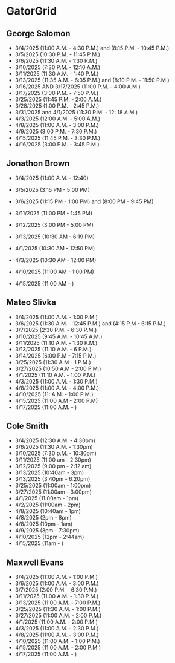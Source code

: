 # GatorGrid

## George Salomon
- 3/4/2025 (11:00 A.M. - 4:30 P.M.) and (8:15 P.M. - 10:45 P.M.)
- 3/5/2025 (10:30 P.M. - 11:45 P.M.)
- 3/6/2025 (11:30 A.M. - 1:30 P.M.)
- 3/10/2025 (7:30 P.M. - 12:10 A.M.)
- 3/11/2025 (11:30 A.M. - 1:40 P.M.)
- 3/13/2025 (11:35 A.M. - 6:35 P.M.) and (8:10 P.M. - 11:50 P.M.)
- 3/16/2025 AND 3/17/2025 (11:00 P.M. - 4:00 A.M.)
- 3/17/2025 (3:00 P.M. - 7:50 P.M.)
- 3/25/2025 (11:45 P.M. - 2:00 A.M.)
- 3/28/2025 (1:00 P.M. - 2:45 P.M.)
- 3/31/2025 and 4/1/2025 (11:30 P.M. - 12: 18 A.M.)
- 4/3/2025 (12:00 A.M. - 5:00 A.M.)
- 4/8/2025 (11:00 A.M. - 3:00 P.M.)
- 4/9/2025 (3:00 P.M. - 7:30 P.M.)
- 4/15/2025 (11:45 P.M. - 3:30 P.M.)
- 4/16/2025 (3:00 P.M. - 3:45 P.M.)

## Jonathon Brown
- 3/4/2025 (11:00 A.M. - 12:40)
- 3/5/2025 (3:15 PM - 5:00 PM)
- 3/6/2025 (11:15 PM - 1:00 PM) and (8:00 PM - 9:45 PM)
- 3/11/2025 (11:00 PM - 1:45 PM)
- 3/12/2025 (3:00 PM - 5:00 PM)
- 3/13/2025 (10:30 AM - 6:19 PM)
- 4/1/2025 (10:30 AM - 12:50 PM)
- 4/3/2025 (10:30 AM - 12:00 PM)

- 4/10/2025 (11:00 AM - 1:00 PM)
- 4/15/2025 (11:00 AM - )

## Mateo Slivka
- 3/4/2025 (11:00 A.M. - 1:00 P.M.)
- 3/6/2025 (11:30 A.M. - 12:45 P.M.) and (4:15 P.M - 6:15 P.M.)
- 3/7/2025 (2:30 P.M. - 6:30 P.M.)
- 3/10/2025 (9:45 A.M. - 10:45 A.M.)
- 3/11/2025 (11:10 A.M. - 1:30 P.M.)
- 3/13/2025 (11:10 A.M. - 6 P.M.)
- 3/14/2025 (6:00 P.M - 7:15 P.M.)
- 3/25/2025 (11:30 A.M - 1 P.M.)
- 3/27/2025 (10:50 A.M - 2:00 P.M.)
- 4/1/2025 (11:10 A.M. - 1:00 P.M.)
- 4/3/2025 (11:00 A.M. - 1:30 P.M.)
- 4/8/2025 (11:00 A.M. - 4:00 P.M.)
- 4/10/2025 (11: A.M. - 1:00 P.M.)
- 4/15/2025 (11:00 A.M - 2:00 P.M)
- 4/17/2025 (11:00 A.M. - )
  
## Cole Smith
- 3/4/2025 (12:30 A.M. - 4:30pm)
- 3/6/2025 (11:30 A.M. - 1:30pm)
- 3/10/2025 (7:30 p.M. - 10:30pm)
- 3/11/2025 (11:00 am - 2:30pm)
- 3/12/2025 (9:00 pm - 2:12 am)
- 3/13/2025 (10:40am - 3pm)
- 3/13/2025 (3:40pm - 6:20pm)
- 3/25/2025 (11:00am - 1:00pm)
- 3/27/2025 (11:00am - 3:00pm)
- 4/1/2025 (11:00am - 1pm)
- 4/2/2025 (11:00am - 2pm)
- 4/8/2025 (10:40am - 1pm)
- 4/8/2025 (2pm - 8pm)
- 4/8/2025 (10pm - 1am)
- 4/9/2025 (3pm - 7:30pm)
- 4/10/2025 (12pm - 2:44am)
- 4/15/2025 (11am - )
  
## Maxwell Evans
- 3/4/2025 (11:00 A.M. - 1:00 P.M.)
- 3/6/2025 (11:00 A.M. - 3:00 P.M.)
- 3/7/2025 (2:00 P.M. - 6:30 P.M.)
- 3/11/2025 (11:00 A.M. - 1:30 P.M.)
- 3/13/2025 (11:00 A.M. - 7:00 P.M.)
- 3/25/2025 (11:30 A.M. - 1:00 P.M.)
- 3/27/2025 (11:00 A.M. - 2:00 P.M.)
- 4/1/2025 (11:00 A.M. - 2:00 P.M.)
- 4/3/2025 (11:00 A.M. - 2:30 P.M.)
- 4/8/2025 (11:00 A.M. - 3:00 P.M.)
- 4/10/2025 (11:00 A.M. - 1:00 P.M.)
- 4/15/2025 (11:00 A.M. - 2:00 P.M.)
- 4/17/2025 (11:00 A.M. - )
